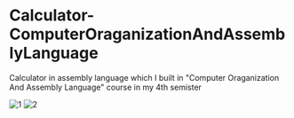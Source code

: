# Calculator-ComputerOraganizationAndAssemblyLanguage
Calculator in assembly language which I built in "Computer Oraganization And Assembly Language" course in my 4th semister

![1](https://user-images.githubusercontent.com/113015136/201157644-09724706-851a-4db8-bfc0-1958bcdad730.PNG)
![2](https://user-images.githubusercontent.com/113015136/201157661-f10ed9ae-06db-4ec6-9b95-85361ba7abeb.PNG)
